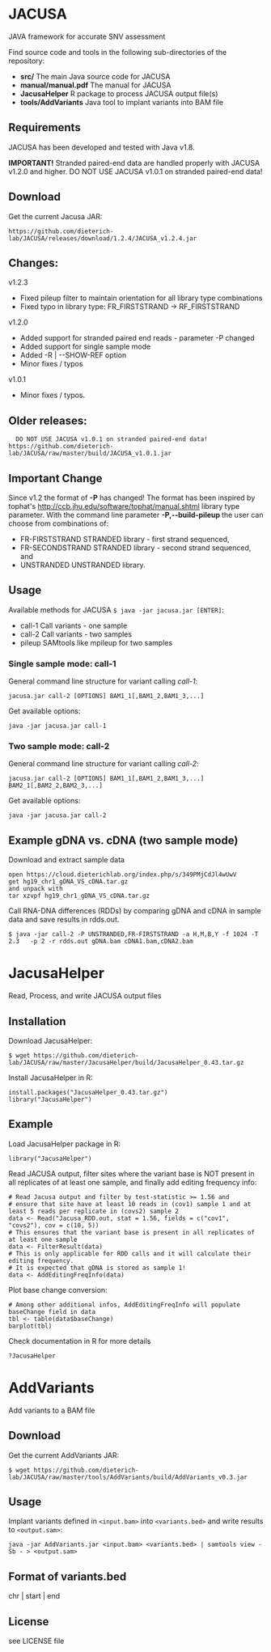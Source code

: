JACUSA
======

JAVA framework for accurate SNV assessment

Find source code and tools in the following sub-directories of the repository:

* **src/** The main Java source code for JACUSA
* **manual/manual.pdf** The manual for JACUSA 
* **JacusaHelper** R package to process JACUSA output file(s)
* **tools/AddVariants** Java tool to implant variants into BAM file

Requirements
------------

JACUSA has been developed and tested with Java v1.8.

**IMPORTANT!** 
Stranded paired-end data are handled properly with JACUSA v1.2.0 and higher.
DO NOT USE JACUSA v1.0.1 on stranded paired-end data! 

Download
--------

Get the current Jacusa JAR:

```
https://github.com/dieterich-lab/JACUSA/releases/download/1.2.4/JACUSA_v1.2.4.jar
```

Changes:
--------
v1.2.3
* Fixed pileup filter to maintain orientation for all library type combinations
* Fixed typo in library type: FR_FIRSTSTRAND -> RF_FIRSTSTRAND

v1.2.0
* Added support for stranded paired end reads - parameter -P changed
* Added support for single sample mode
* Added -R | --SHOW-REF option
* Minor fixes / typos

v1.0.1
* Minor fixes / typos.

Older releases:
---------------
```
  DO NOT USE JACUSA v1.0.1 on stranded paired-end data!
https://github.com/dieterich-lab/JACUSA/raw/master/build/JACUSA_v1.0.1.jar
```

Important Change
----------------

Since v1.2 the format of **-P** has changed!
The format has been inspired by tophat's http://ccb.jhu.edu/software/tophat/manual.shtml library type parameter.
With the command line parameter **-P,--build-pileup <BUILD-PILEUP>** the user can choose from combinations of:

* FR-FIRSTSTRAND
  STRANDED library - first strand sequenced,
* FR-SECONDSTRAND
  STRANDED library - second strand sequenced, and
* UNSTRANDED
  UNSTRANDED library.

Usage
-----

Available methods for JACUSA ```$ java -jar jacusa.jar [ENTER]```: 

* call-1  Call variants - one sample
* call-2	Call variants - two samples
* pileup	SAMtools like mpileup for two samples

### Single sample mode: call-1 ###

General command line structure for variant calling *call-1*:

```
jacusa.jar call-2 [OPTIONS] BAM1_1[,BAM1_2,BAM1_3,...]
```

Get available options:

```
java -jar jacusa.jar call-1
```

### Two sample mode: call-2 ###

General command line structure for variant calling *call-2*:

```
jacusa.jar call-2 [OPTIONS] BAM1_1[,BAM1_2,BAM1_3,...] BAM2_1[,BAM2_2,BAM2_3,...]
```

Get available options:

```
java -jar jacusa.jar call-2
```

Example gDNA vs. cDNA (two sample mode)
---------------------------------------

Download and extract sample data 

```
open https://cloud.dieterichlab.org/index.php/s/349PMjCdJl4wUwV
get hg19_chr1_gDNA_VS_cDNA.tar.gz
and unpack with
tar xzvpf hg19_chr1_gDNA_VS_cDNA.tar.gz
```

Call RNA-DNA differences (RDDs) by comparing gDNA and cDNA in sample data and save results in rdds.out.

```
$ java -jar call-2 -P UNSTRANDED,FR-FIRSTSTRAND -a H,M,B,Y -f 1024 -T 2.3	-p 2 -r rdds.out gDNA.bam cDNA1.bam,cDNA2.bam
```

JacusaHelper
============

Read, Process, and write JACUSA output files 

Installation
------------

Download JacusaHelper: 

```
$ wget https://github.com/dieterich-lab/JACUSA/raw/master/JacusaHelper/build/JacusaHelper_0.43.tar.gz
```

Install JacusaHelper in R:

```
install.packages("JacusaHelper_0.43.tar.gz")
library("JacusaHelper")
```

Example
-------

Load JacusaHelper package in R:

```
library("JacusaHelper")
```

Read JACUSA output, filter sites where the variant base is NOT present in all replicates of at least one sample, and finally add editing frequency info:

```
# Read Jacusa output and filter by test-statistic >= 1.56 and 
# ensure that site have at least 10 reads in (cov1) sample 1 and at least 5 reads per replicate in (covs2) sample 2
data <- Read("Jacusa_RDD.out, stat = 1.56, fields = c("cov1", "covs2"), cov = c(10, 5))
# This ensures that the variant base is present in all replicates of at least one sample
data <- FilterResult(data)
# This is only applicable for RDD calls and it will calculate their editing frequency.
# It is expected that gDNA is stored as sample 1!
data <- AddEditingFreqInfo(data)
```

Plot base change conversion:

```
# Among other additional infos, AddEditingFreqInfo will populate baseChange field in data
tbl <- table(data$baseChange)
barplot(tbl)
```

Check documentation in R for more details
```
?JacusaHelper
```

AddVariants
===========

Add variants to a BAM file

Download
--------

Get the current AddVariants JAR:

```
$ wget https://github.com/dieterich-lab/JACUSA/raw/master/tools/AddVariants/build/AddVariants_v0.3.jar
```

Usage
-----

Implant variants defined in `<input.bam>` into `<variants.bed>` and write results to `<output.sam>`:

```
java -jar AddVariants.jar <input.bam> <variants.bed> | samtools view -Sb - > <output.sam>
```

Format of variants.bed
----------------------
chr | start | end

License
-------

see LICENSE file
